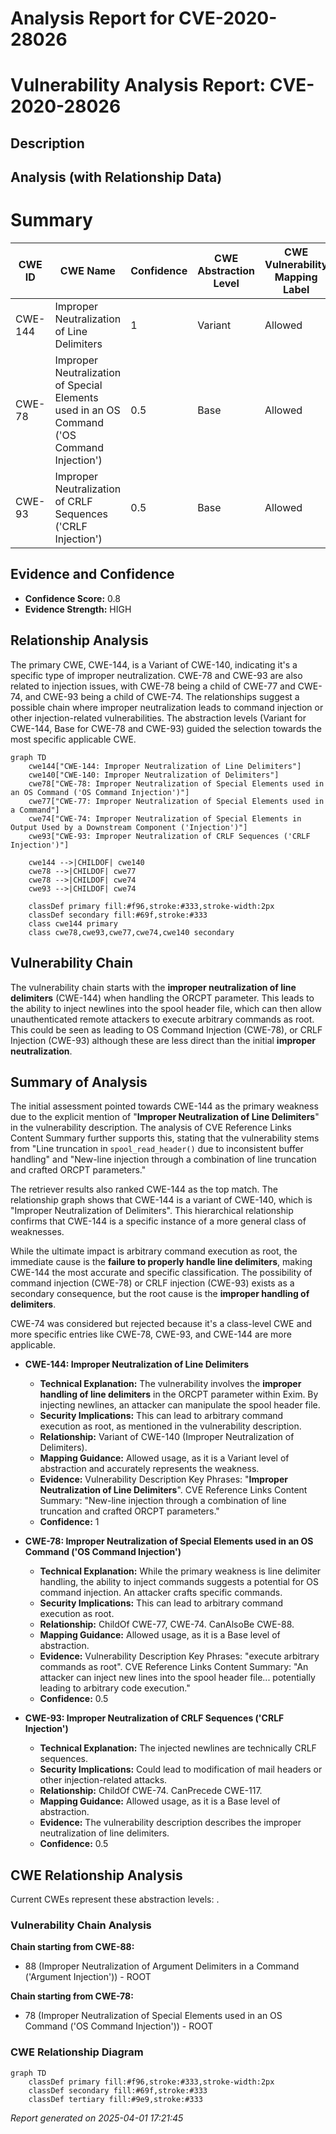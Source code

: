 # Analysis Report for CVE-2020-28026

# Vulnerability Analysis Report: CVE-2020-28026

## Description



## Analysis (with Relationship Data)

# Summary
| CWE ID | CWE Name | Confidence | CWE Abstraction Level | CWE Vulnerability Mapping Label | CWE-Vulnerability Mapping Notes |
|---|---|---|---|---|---|
| CWE-144 | Improper Neutralization of Line Delimiters | 1 | Variant | Allowed | Primary CWE |
| CWE-78 | Improper Neutralization of Special Elements used in an OS Command ('OS Command Injection') | 0.5 | Base | Allowed | Secondary Candidate |
| CWE-93 | Improper Neutralization of CRLF Sequences ('CRLF Injection') | 0.5 | Base | Allowed | Secondary Candidate |

## Evidence and Confidence

*   **Confidence Score:** 0.8
*   **Evidence Strength:** HIGH

## Relationship Analysis
The primary CWE, CWE-144, is a Variant of CWE-140, indicating it's a specific type of improper neutralization. CWE-78 and CWE-93 are also related to injection issues, with CWE-78 being a child of CWE-77 and CWE-74, and CWE-93 being a child of CWE-74. The relationships suggest a possible chain where improper neutralization leads to command injection or other injection-related vulnerabilities. The abstraction levels (Variant for CWE-144, Base for CWE-78 and CWE-93) guided the selection towards the most specific applicable CWE.

```mermaid
graph TD
    cwe144["CWE-144: Improper Neutralization of Line Delimiters"]
    cwe140["CWE-140: Improper Neutralization of Delimiters"]
    cwe78["CWE-78: Improper Neutralization of Special Elements used in an OS Command ('OS Command Injection')"]
    cwe77["CWE-77: Improper Neutralization of Special Elements used in a Command"]
    cwe74["CWE-74: Improper Neutralization of Special Elements in Output Used by a Downstream Component ('Injection')"]
    cwe93["CWE-93: Improper Neutralization of CRLF Sequences ('CRLF Injection')"]

    cwe144 -->|CHILDOF| cwe140
    cwe78 -->|CHILDOF| cwe77
    cwe78 -->|CHILDOF| cwe74
    cwe93 -->|CHILDOF| cwe74

    classDef primary fill:#f96,stroke:#333,stroke-width:2px
    classDef secondary fill:#69f,stroke:#333
    class cwe144 primary
    class cwe78,cwe93,cwe77,cwe74,cwe140 secondary
```

## Vulnerability Chain
The vulnerability chain starts with the **improper neutralization of line delimiters** (CWE-144) when handling the ORCPT parameter. This leads to the ability to inject newlines into the spool header file, which can then allow unauthenticated remote attackers to execute arbitrary commands as root. This could be seen as leading to OS Command Injection (CWE-78), or CRLF Injection (CWE-93) although these are less direct than the initial **improper neutralization**.

## Summary of Analysis
The initial assessment pointed towards CWE-144 as the primary weakness due to the explicit mention of "**Improper Neutralization of Line Delimiters**" in the vulnerability description. The analysis of CVE Reference Links Content Summary further supports this, stating that the vulnerability stems from "Line truncation in `spool_read_header()` due to inconsistent buffer handling" and "New-line injection through a combination of line truncation and crafted ORCPT parameters."

The retriever results also ranked CWE-144 as the top match. The relationship graph shows that CWE-144 is a variant of CWE-140, which is "Improper Neutralization of Delimiters". This hierarchical relationship confirms that CWE-144 is a specific instance of a more general class of weaknesses.

While the ultimate impact is arbitrary command execution as root, the immediate cause is the **failure to properly handle line delimiters**, making CWE-144 the most accurate and specific classification. The possibility of command injection (CWE-78) or CRLF injection (CWE-93) exists as a secondary consequence, but the root cause is the **improper handling of delimiters**.

CWE-74 was considered but rejected because it's a class-level CWE and more specific entries like CWE-78, CWE-93, and CWE-144 are more applicable.

*   **CWE-144: Improper Neutralization of Line Delimiters**
    *   **Technical Explanation:** The vulnerability involves the **improper handling of line delimiters** in the ORCPT parameter within Exim. By injecting newlines, an attacker can manipulate the spool header file.
    *   **Security Implications:** This can lead to arbitrary command execution as root, as mentioned in the vulnerability description.
    *   **Relationship:** Variant of CWE-140 (Improper Neutralization of Delimiters).
    *   **Mapping Guidance:** Allowed usage, as it is a Variant level of abstraction and accurately represents the weakness.
    *   **Evidence:** Vulnerability Description Key Phrases: "**Improper Neutralization of Line Delimiters**". CVE Reference Links Content Summary: "New-line injection through a combination of line truncation and crafted ORCPT parameters."
    *   **Confidence:** 1

*   **CWE-78: Improper Neutralization of Special Elements used in an OS Command ('OS Command Injection')**
    *   **Technical Explanation:** While the primary weakness is line delimiter handling, the ability to inject commands suggests a potential for OS command injection. An attacker crafts specific commands.
    *   **Security Implications:** This can lead to arbitrary command execution as root.
    *   **Relationship:** ChildOf CWE-77, CWE-74. CanAlsoBe CWE-88.
    *   **Mapping Guidance:** Allowed usage, as it is a Base level of abstraction.
    *   **Evidence:** Vulnerability Description Key Phrases: "execute arbitrary commands as root". CVE Reference Links Content Summary: "An attacker can inject new lines into the spool header file... potentially leading to arbitrary code execution."
    *   **Confidence:** 0.5

*   **CWE-93: Improper Neutralization of CRLF Sequences ('CRLF Injection')**
    *   **Technical Explanation:** The injected newlines are technically CRLF sequences.
    *   **Security Implications:** Could lead to modification of mail headers or other injection-related attacks.
    *   **Relationship:** ChildOf CWE-74. CanPrecede CWE-117.
    *   **Mapping Guidance:** Allowed usage, as it is a Base level of abstraction.
    *   **Evidence:** The vulnerability description describes the improper neutralization of line delimiters.
    *   **Confidence:** 0.5


## CWE Relationship Analysis

Current CWEs represent these abstraction levels: .


### Vulnerability Chain Analysis

**Chain starting from CWE-88:**
- 88 (Improper Neutralization of Argument Delimiters in a Command ('Argument Injection')) - ROOT


**Chain starting from CWE-78:**
- 78 (Improper Neutralization of Special Elements used in an OS Command ('OS Command Injection')) - ROOT



### CWE Relationship Diagram

```mermaid
graph TD
    classDef primary fill:#f96,stroke:#333,stroke-width:2px
    classDef secondary fill:#69f,stroke:#333
    classDef tertiary fill:#9e9,stroke:#333
```



*Report generated on 2025-04-01 17:21:45*
